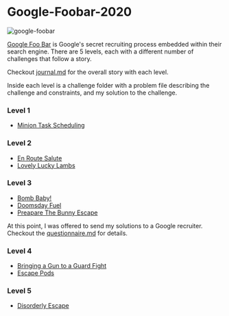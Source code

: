 # Google-Foobar-2020

![google-foobar](https://user-images.githubusercontent.com/62889268/80870481-4fe35a80-8cc4-11ea-972d-145d131534ab.png)

[Google Foo Bar](http://foobar.withgoogle.com) is Google's secret recruiting process embedded within their search engine. There are 5 levels, each with a different number of challenges that follow a story.

Checkout [journal.md](https://github.com/nerdster13/Google-Foobar-2020/blob/master/journal.md) for the overall story with each level. 

Inside each level is a challenge folder with a problem file describing the challenge and constraints, and my solution to the challenge.

### Level 1
- [Minion Task Scheduling](https://github.com/nerdster13/Google-Foobar-2020/tree/master/Level%201/minion_task_scheduling)

### Level 2
- [En Route Salute](https://github.com/nerdster13/Google-Foobar-2020/tree/master/Level%202/en_route_salute)
- [Lovely Lucky Lambs](https://github.com/nerdster13/Google-Foobar-2020/tree/master/Level%202/lovely_lucky_lambs)

### Level 3
- [Bomb Baby!](https://github.com/nerdster13/Google-Foobar-2020/tree/master/Level%203/bomb-baby)
- [Doomsday Fuel](https://github.com/nerdster13/Google-Foobar-2020/tree/master/Level%203/doomsday-fuel)
- [Preapare The Bunny Escape](https://github.com/nerdster13/Google-Foobar-2020/tree/master/Level%203/prepare-the-bunny-escape)

At this point, I was offered to send my solutions to a Google recruiter. Checkout the [questionnaire.md](https://github.com/n3a9/google-foobar/blob/master/Level%203/questionnaire.md) for details.

### Level 4
- [Bringing a Gun to a Guard Fight](https://github.com/nerdster13/Google-Foobar-2020/tree/master/Level%204/bringing_a_gun_to_a_guard_fight)
- [Escape Pods](https://github.com/nerdster13/Google-Foobar-2020/tree/master/Level%204/escape-pods)

### Level 5
- [Disorderly Escape](https://github.com/nerdster13/Google-Foobar-2020/tree/master/Level%205/disorderly_escape)
